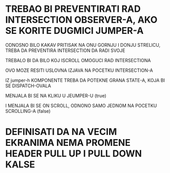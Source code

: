 # TREBAO BI PREVENTIRATI RAD INTERSECTION OBSERVER-A, AKO SE KORITE DUGMICI JUMPER-A

ODNOSNO BILO KAKAV PRITISAK NA ONU GORNJU I DONJU STRELICU, TREBA DA PREVENTIRA INTERSECTION DA RADI SVOJE

TREBALO BI DA BILO KOJ ISCROLL OMOGUCI RAD INTERSECTIONA

OVO MOZE RESITI USLOVNA IZJAVA NA POCETKU INTERSECTION-A

IZ jumper-h KOMPONENTE TREBA DA POTEKNE GRANA STATE-A, KOJA BI SE DISPATCH-OVALA

MENJALA BI SE NA KLIKU U JEUMPER-U (true)

I MENJALA BI SE ON SCROLL, ODNONO SAMO JEDNOM NA POCETKU SCROLLING-A (false)

# DEFINISATI DA NA VECIM EKRANIMA NEMA PROMENE HEADER PULL UP I PULL DOWN KALSE